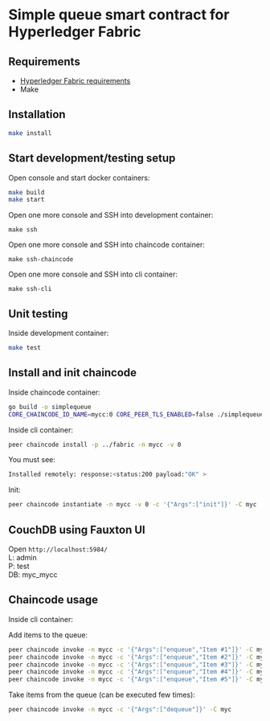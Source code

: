 # Simple queue smart contract for Hyperledger Fabric

## Requirements

- [Hyperledger Fabric requirements](https://hyperledger-fabric.readthedocs.io/en/latest/prereqs.html)
- Make

## Installation

```bash
make install
```

## Start development/testing setup

Open console and start docker containers:

```bash
make build
make start
```

Open one more console and SSH into development container:

```make
make ssh
```

Open one more console and SSH into chaincode container:

```make
make ssh-chaincode
```

Open one more console and SSH into cli container:

```make
make ssh-cli
```

## Unit testing

Inside development container:

```bash
make test
```

## Install and init chaincode

Inside chaincode container:

```bash
go build -o simplequeue
CORE_CHAINCODE_ID_NAME=mycc:0 CORE_PEER_TLS_ENABLED=false ./simplequeue -peer.address peer:7052
```

Inside cli container:

```bash
peer chaincode install -p ../fabric -n mycc -v 0
```

You must see:

```bash
Installed remotely: response:<status:200 payload:"OK" >
```

Init:

```bash
peer chaincode instantiate -n mycc -v 0 -c '{"Args":["init"]}' -C myc
```

## CouchDB using Fauxton UI

Open `http://localhost:5984/` <br />
L: admin <br />
P: test <br />
DB: myc_mycc <br />

## Chaincode usage

Inside cli container:

Add items to the queue:
```bash
peer chaincode invoke -n mycc -c '{"Args":["enqueue","Item #1"]}' -C myc
peer chaincode invoke -n mycc -c '{"Args":["enqueue","Item #2"]}' -C myc
peer chaincode invoke -n mycc -c '{"Args":["enqueue","Item #3"]}' -C myc
peer chaincode invoke -n mycc -c '{"Args":["enqueue","Item #4"]}' -C myc
peer chaincode invoke -n mycc -c '{"Args":["enqueue","Item #5"]}' -C myc
```

Take items from the queue (can be executed few times):
```bash
peer chaincode invoke -n mycc -c '{"Args":["dequeue"]}' -C myc
```

